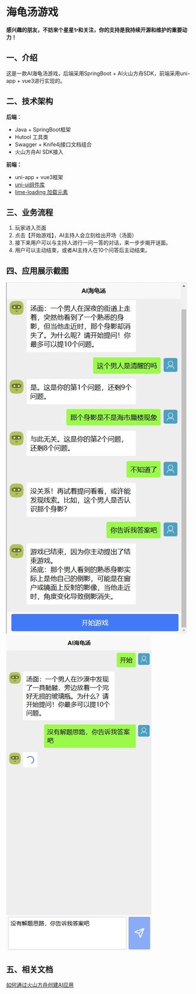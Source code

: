 # 海龟汤游戏

**感兴趣的朋友，不妨来个星星✨和关注，你的支持是我持续开源和维护的重要动力！**

## 一、介绍

这是一款AI海龟汤游戏，后端采用SpringBoot + AI火山方舟SDK，前端采用uni-app + vue3进行实现的。

## 二、技术架构

**后端**：

* Java + SpringBoot框架
* Hutool 工具类
* Swagger + Knife4j接口文档组合
* 火山方舟AI SDK接入 

**前端：**

* uni-app + vue3框架
* [uni-ui组件库](https://ext.dcloud.net.cn/plugin?id=55)
* [lime-loading 加载元素](https://ext.dcloud.net.cn/plugin?id=14957)

## 三、业务流程

1. 玩家进入页面
2. 点击【开始游戏】，AI主持人会立刻给出开场（汤面）
3. 接下来用户可以与主持人进行一问一答的对话，来一步步揭开谜面。
4. 用户可以主动结束，或者AI主持人在10个问答后主动结束。

## 四、应用展示截图

![AI海龟汤1](doc/images/AI海龟汤/AI海龟汤1.png)![AI海龟汤2](doc/images/AI海龟汤/AI海龟汤2.png)

## 五、相关文档

[如何通过火山方舟创建AI应用](doc/如何通过火山方舟创建AI应用.md)



